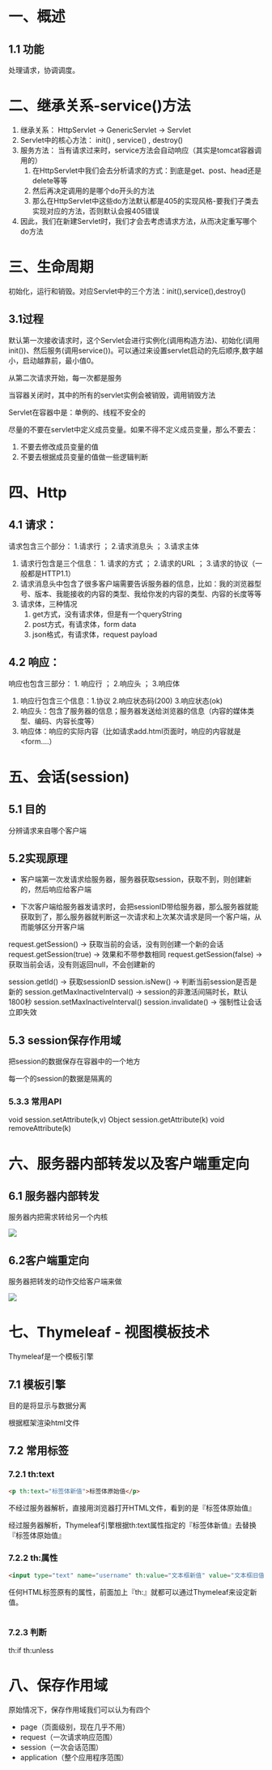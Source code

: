 # 一、概述

## 1.1 功能

处理请求，协调调度。


# 二、继承关系-service()方法

1. 继承关系： HttpServlet -> GenericServlet -> Servlet
2. Servlet中的核心方法： init() , service() , destroy()
3. 服务方法： 当有请求过来时，service方法会自动响应（其实是tomcat容器调用的）
   1. 在HttpServlet中我们会去分析请求的方式：到底是get、post、head还是delete等等
   2. 然后再决定调用的是哪个do开头的方法
   3. 那么在HttpServlet中这些do方法默认都是405的实现风格-要我们子类去实现对应的方法，否则默认会报405错误
4. 因此，我们在新建Servlet时，我们才会去考虑请求方法，从而决定重写哪个do方法

# 三、生命周期

初始化，运行和销毁。对应Servlet中的三个方法：init(),service(),destroy()

##  3.1过程

默认第一次接收请求时，这个Servlet会进行实例化(调用构造方法)、初始化(调用init())、然后服务(调用service())。可以通过<load-on-startup>来设置servlet启动的先后顺序,数字越小，启动越靠前，最小值0。

从第二次请求开始，每一次都是服务

当容器关闭时，其中的所有的servlet实例会被销毁，调用销毁方法

Servlet在容器中是：单例的、线程不安全的

尽量的不要在servlet中定义成员变量。如果不得不定义成员变量，那么不要去：
1. 不要去修改成员变量的值 
2. 不要去根据成员变量的值做一些逻辑判断

# 四、Http

## 4.1 请求：
请求包含三个部分： 1.请求行 ； 2.请求消息头 ； 3.请求主体
1. 请求行包含是三个信息： 1. 请求的方式 ； 2.请求的URL ； 3.请求的协议（一般都是HTTP1.1）
2. 请求消息头中包含了很多客户端需要告诉服务器的信息，比如：我的浏览器型号、版本、我能接收的内容的类型、我给你发的内容的类型、内容的长度等等
3. 请求体，三种情况
   1. get方式，没有请求体，但是有一个queryString
   2. post方式，有请求体，form data
   3. json格式，有请求体，request payload

## 4.2 响应：
响应也包含三部分： 1. 响应行 ； 2.响应头 ； 3.响应体
1. 响应行包含三个信息：1.协议 2.响应状态码(200) 3.响应状态(ok)
2. 响应头：包含了服务器的信息；服务器发送给浏览器的信息（内容的媒体类型、编码、内容长度等）
3. 响应体：响应的实际内容（比如请求add.html页面时，响应的内容就是<html><head><body><form....）

# 五、会话(session)

## 5.1 目的
分辨请求来自哪个客户端

## 5.2实现原理

* 客户端第一次发请求给服务器，服务器获取session，获取不到，则创建新的，然后响应给客户端

* 下次客户端给服务器发请求时，会把sessionID带给服务器，那么服务器就能获取到了，那么服务器就判断这一次请求和上次某次请求是同一个客户端，从而能够区分开客户端


request.getSession() -> 获取当前的会话，没有则创建一个新的会话
request.getSession(true) -> 效果和不带参数相同
request.getSession(false) -> 获取当前会话，没有则返回null，不会创建新的

session.getId() -> 获取sessionID
session.isNew() -> 判断当前session是否是新的
session.getMaxInactiveInterval() -> session的非激活间隔时长，默认1800秒
session.setMaxInactiveInterval()
session.invalidate() -> 强制性让会话立即失效

## 5.3 session保存作用域

把session的数据保存在容器中的一个地方

每一个的session的数据是隔离的

### 5.3.3 常用API

void session.setAttribute(k,v)
Object session.getAttribute(k)
void removeAttribute(k)

# 六、服务器内部转发以及客户端重定向

## 6.1 服务器内部转发

服务器内把需求转给另一个内核

![](images/2023-01-15-19-38-50.png)

## 6.2客户端重定向

服务器把转发的动作交给客户端来做

![](images/2023-01-15-19-41-18.png)

# 七、Thymeleaf - 视图模板技术

Thymeleaf是一个模板引擎

## 7.1 模板引擎

目的是将显示与数据分离

根据框架渲染html文件

## 7.2 常用标签

### 7.2.1 th:text

``` html
<p th:text="标签体新值">标签体原始值</p>
```

不经过服务器解析，直接用浏览器打开HTML文件，看到的是『标签体原始值』

经过服务器解析，Thymeleaf引擎根据th:text属性指定的『标签体新值』去替换『标签体原始值』

### 7.2.2 th:属性

``` html
<input type="text" name="username" th:value="文本框新值" value="文本框旧值" />
```

任何HTML标签原有的属性，前面加上『th:』就都可以通过Thymeleaf来设定新值。

``` html
```

### 7.2.3 判断

th:if
th:unless

# 八、保存作用域

原始情况下，保存作用域我们可以认为有四个

* page（页面级别，现在几乎不用） 
* request（一次请求响应范围） 
* session（一次会话范围） 
* application（整个应用程序范围）


